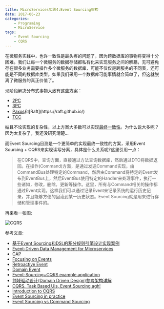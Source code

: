 ```yaml
---
title: MicroServices实践4:Event Sourcing架构
date: 2017-06-23
categories:  
    - Programing
    - MicroService
tags:
	- Event Sourcing
	- CQRS
---
```


在微服务实践中，也许一致性是最头疼的问题了，因为跨数据库的事物将变得十分困难。我们让每一个微服务的数据存储都私有化来实现服务之间的解耦，无可避免存在很多业务需要操作多个微服务的数据库，可能不仅仅是跨服务的不同表，还可能是不同的数据库类型。如果我们采用一个数据库可能事情就会简单了，但这就脱离了微服务的真正价值了。
<!--more-->

现阶段解决分布式事物大致有这些方案：

* [2PC](https://en.wikipedia.org/wiki/Two-phase_commit_protocol)
* [3PC](https://en.wikipedia.org/wiki/Three-phase_commit_protocol)
* [Paxos](https://en.wikipedia.org/wiki/Paxos_(computer_science))和[Raft](https://raft.github.io/)
* [TCC](http://cdn.ttgtmedia.com/searchWebServices/downloads/Business_Activities.pdf)

姑且不论实现的复杂性，以上方案大多数可以实现[最终一致性](https://en.wikipedia.org/wiki/Eventual_consistency)。为什么说大多呢？因为太复杂了，我还没研究清楚...

而Event Sourcing目测是一个更简单的实现最终一致性的方案，采用Event Sourcing + CQRS来实现读写分离，具体是什么关系呢?这里引用一点：
>在CQRS中，查询方面，直接通过方法查询数据库，然后通过DTO将数据返回。在操作(Command)方面，是通过发送Command实现，由CommandBus处理特定的Command，然后由Command将特定的Event发布到EventBus上，然后EventBus使用特定的Handler来处理事件，执行一些诸如，修改，删除，更新等操作。这里，所有与Command相关的操作都通过Event实现。这样我们可以通过记录Event来记录系统的运行历史记录，并且能够方便的回滚到某一历史状态。Event Sourcing就是用来进行存储和管理事件的。

再来看一张图:

![CQRS](https://www.codeproject.com/KB/architecture/555855/CQRS.jpg)

参考文章:

* [基于Event Sourcing和DSL的积分规则引擎设计实现案例 ](https://mp.weixin.qq.com/s?__biz=MzA5Nzc4OTA1Mw==&mid=2659597948&idx=1&sn=754df1597fd042537be8c25d073d3c98&scene=0#rd)
* [Event-Driven Data Management for Microservices](https://www.nginx.com/blog/event-driven-data-management-microservices/)
* [CAP](https://en.wikipedia.org/wiki/CAP_theorem)
* [Focusing on Events](https://martinfowler.com/eaaDev/EventNarrative.html)
* [Retroactive Event](https://www.martinfowler.com/eaaDev/RetroactiveEvent.html)
* [Domain Event](https://www.martinfowler.com/eaaDev/DomainEvent.html)
* [Event-Sourcing+CQRS example application](https://github.com/cer/event-sourcing-examples)
* [领域驱动设计(Domain Driven Design)参考架构详解](http://kb.cnblogs.com/page/161050/)
* [CQRS, Task Based UIs, Event Sourcing agh!](http://codebetter.com/gregyoung/2010/02/16/cqrs-task-based-uis-event-sourcing-agh/)
* [Introduction to CQRS](www.codeproject.com/Articles/555855/Introduction-to-CQRS)
* [Event Sourcing in practice](https://ookami86.github.io/event-sourcing-in-practice/)
* [Event Sourcing vs Command Sourcing](http://thinkbeforecoding.com/post/2013/07/28/Event-Sourcing-vs-Command-Sourcing)
